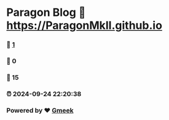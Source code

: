 # Paragon Blog :link: https://ParagonMkII.github.io 
### :page_facing_up: [1](https://ParagonMkII.github.io/tag.html) 
### :speech_balloon: 0 
### :hibiscus: 15 
### :alarm_clock: 2024-09-24 22:20:38 
### Powered by :heart: [Gmeek](https://github.com/Meekdai/Gmeek)
